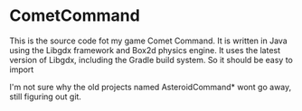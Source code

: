 CometCommand
============
This is the source code fot my game Comet Command. It is written in Java using the Libgdx framework and Box2d physics engine. 
It uses the latest version of Libgdx, including the Gradle build system. So it should be easy to import 

I'm not sure why the old projects named AsteroidCommand* wont go away, still figuring out git.
